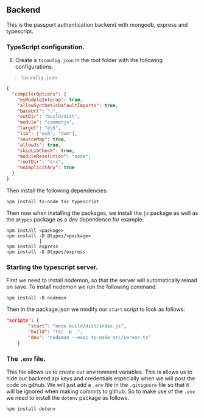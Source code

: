 ## Backend

This is the passport authentication backend with mongodb, express and typescript.

### TypeScript configuration.

1. Create a `tsconfig.json` in the root folder with the following configurations.

> `tsconfig.json`

```json
{
  "compilerOptions": {
    "esModuleInterop": true,
    "allowSyntheticDefaultImports": true,
    "baseUrl": ".",
    "outDir": "build/dist",
    "module": "commonjs",
    "target": "es5",
    "lib": ["es6", "dom"],
    "sourceMap": true,
    "allowJs": true,
    "skipLibCheck": true,
    "moduleResolution": "node",
    "rootDir": "src",
    "noImplicitAny": true
  }
}
```

Then install the following dependencies:

```shell
npm install ts-node tsc typescript

```

Then now when installing the packages, we install the `js` package as well as the `@types` package as a dev dependence for example:

```shell
npm install <package>
npm install -D @types/<package>
            |
npm install express
npm install -D @types/express
```

### Starting the typescript server.

First we need to install nodemon, so that the server will automatically reload on save. To install nodemon we run the following command.

```shell
npm install -D nodemon
```

Then in the package.json we modify our `start` script to look as follows:

```json
"scripts": {
        "start": "node build/dist/index.js",
        "build": "tsc -p .",
        "dev": "nodemon --exec ts-node src/server.ts"
    }
```

### The `.env` file.

This file allows us to create our environment variables. This is allows us to hide our backend api keys and credentials especially when we will post the code on github. We will just add a `.env` file in the `.gitignore` file so that it will be ignored when making commits to github. So to make use of the `.env` we need to install the `dotenv` package as follows.

```shell
npm install dotenv
```
